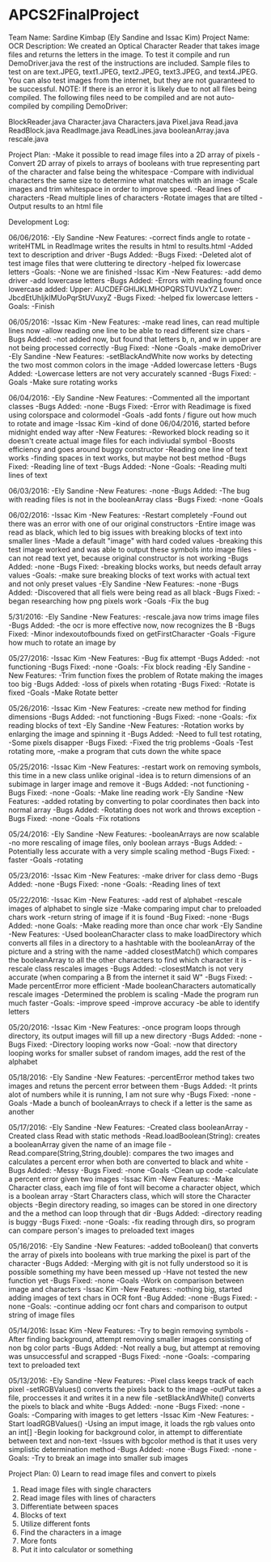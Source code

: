 # APCS2FinalProject
Team Name: Sardine Kimbap (Ely Sandine and Issac Kim)
Project Name: OCR
Description: We created an Optical Character Reader that takes image files and returns the letters in the image. To test it compile and run DemoDriver.java the rest of the instructions are included. Sample files to test on are text.JPEG, text1.JPEG, text2.JPEG, text3.JPEG, and text4.JPEG. You can also test images from the internet, but they are not guaranteed to be successful.
NOTE: If there is an error it is likely due to not all files being compiled. The following files need to be compiled and are not auto-compiled by compiling DemoDriver:

BlockReader.java
Character.java
Characters.java
Pixel.java
Read.java
ReadBlock.java
ReadImage.java
ReadLines.java
booleanArray.java
rescale.java

Project Plan:
-Make it possible to read image files into a 2D array of pixels
-Convert 2D array of pixels to arrays of booleans with true representing part of the character and false being the whitespace
-Compare with individual characters the same size to determine what matches with an image
-Scale images and trim whitespace in order to improve speed.
-Read lines of characters
-Read multiple lines of characters
-Rotate images that are tilted
-Output results to an html file


Development Log:

06/06/2016:
-Ely Sandine
-New Features:
-correct finds angle to rotate
-writeHTML in ReadImage writes the results in html to results.html
-Added text to description and driver
-Bugs Added:
-Bugs Fixed:
-Deleted alot of test image files that were cluttering te directory
-helped fix lowercase letters
-Goals:
-None we are finished
-Issac Kim
-New Features:
-add demo driver
-add lowercase letters
-Bugs Added:
-Errors with reading found once lowercase added:
Upper: AUCDEFGHIJKLMHOPQRSTUVUxYZ
Lower: JbcdEtUhIjkIMUoPqrStUVuxyZ
-Bugs Fixed:
-helped fix lowercase letters
-Goals:
-Finish

06/05/2016:
-Issac Kim
-New Features:
-make read lines, can read multiple lines now
-allow reading one line to be able to read different size chars
-Bugs Added:
-not added now, but found that letters b, n, and w in upper are not being processed correctly
-Bug Fixed:
-None
-Goals
-make demoDriver
-Ely Sandine
-New Features:
-setBlackAndWhite now works by detecting the two most common colors in the image
-Added lowercase letters
-Bugs Added:
-Lowercase letters are not very accurately scanned
-Bugs Fixed:
-Goals
-Make sure rotating works


06/04/2016:
-Ely Sandine
-New Features:
-Commented all the important classes
-Bugs Added:
-none
-Bugs Fixed:
-Error with Readimage is fixed using colorspace and colormodel
-Goals
-add fonts / figure out how much to rotate and image
-Issac Kim
-kind of done 06/04/2016, started before midnight ended way after
-New Features:
-Reworked block reading so it doesn't create actual image files for each indiviudal symbol
-Boosts efficiency and goes around buggy constructor
-Reading one line of text works
-finding spaces in text works, but maybe not best method
-Bugs Fixed:
-Reading line of text
-Bugs Added:
-None
-Goals:
-Reading multi lines of text


06/03/2016:
-Ely Sandine
-New Features:
-none
-Bugs Added:
-The bug with reading files is not in the booleanArray class
-Bugs Fixed:
-none
-Goals

06/02/2016:
-Issac Kim
-New Features:
-Restart completely
-Found out there was an error with one of our original constructors
-Entire image was read as black, which led to big issues with breaking blocks of text into smaller lines
-Made a default "image" with hard coded values
-breaking this test image worked and was able to output these symbols into image files
-can not read text yet, because original constructor is not working
-Bugs Added: 
-none
-Bugs Fixed:
-breaking blocks works, but needs default array values
-Goals:
-make sure breaking blocks of text works with actual text and not only preset values
-Ely Sandine
-New Features:
-none
-Bugs Added:
-Discovered that all fiels were being read as all black
-Bugs Fixed:
-began researching how png pixels work
-Goals
-Fix the bug


5/31/2016:
-Ely Sandine
-New Features:
-rescale.java now trims image files
-Bugs Added:
-the ocr is more effective now, now recognizes the B
-Bugs Fixed:
-Minor indexoutofbounds fixed on getFirstCharacter
-Goals
-Figure how much to rotate an image by

05/27/2016:
-Issac Kim
-New Features:
-Bug fix attempt
-Bugs Added:
-not functioning
-Bugs Fixed:
-none
-Goals:
-Fix block reading
-Ely Sandine
-New Features:
-Trim function fixes the problem of Rotate making the images too big
-Bugs Added:
-loss of pixels when rotating
-Bugs Fixed:
-Rotate is fixed
-Goals
-Make Rotate better

05/26/2016:
-Issac Kim
-New Features:
-create new method for finding dimensions
-Bugs Added:
-not functioning
-Bugs Fixed:
-none
-Goals:
-fix reading blocks of text
-Ely Sandine
-New Features:
-Rotation works by enlarging the image and spinning it
-Bugs Added:
-Need to full test rotating,
-Some pixels disapper
-Bugs Fixed:
-Fixed the trig problems
-Goals
-Test rotating more,
-make a program that cuts down the white space

05/25/2016:
-Issac Kim
-New Features:
-restart work on removing symbols, this time in a new class unlike original
-idea is to return dimensions of an subimage in larger image and remove it
-Bugs Added:
-not functioning
-Bugs Fixed:
-none
-Goals:
-Make line reading work
-Ely Sandine
-New Features:
-added rotating by converting to polar coordinates then back into normal array
-Bugs Added:
-Rotating does not work and throws exception
-Bugs Fixed:
-none
-Goals
-Fix rotations

05/24/2016:
-Ely Sandine
-New Features:
-booleanArrays are now scalable
-no more rescaling of image files, only boolean arrays
-Bugs Added:
-Potentially less accurate with a very simple scaling method
-Bugs Fixed:
-faster
-Goals
-rotating

05/23/2016:
-Issac Kim
-New Features:
-make driver for class demo
-Bugs Added:
-none
-Bugs Fixed:
-none
-Goals:
-Reading lines of text

05/22/2016:
-Issac Kim 
-New Features:
-add rest of alphabet
-rescale images of alphabet to single size
-Make comparing imput char to preloaded chars work
-return string of image if it is found
-Bug Fixed:
-none
-Bugs Added:
-none
Goals:
-Make reading more than once char work
-Ely Sandine
-New Features:
-Used booleanCharacter class to make loadDirectory which converts all files in a directory to a hashtable with the booleanArray of the picture and a string with the name
-added closestMatch() which compares the booleanArray to all the other characters to find which character it is
-rescale class rescales images
-Bugs Added:
-closestMatch is not very accurate (when comparing a B from the internet it said W"
-Bugs Fixed:
-Made percentError more efficient
-Made booleanCharacters automatically rescale images
-Determined the problem is scaling
-Made the program run much faster
-Goals:
-improve speed
-improve accuracy
-be able to identify letters

05/20/2016:
-Issac Kim
-New Features:
-once program loops through directory, its output images will fill up a new directory
-Bugs Added: 
-none
-Bugs Fixed:
-Directory looping works now
-Goal:
-now that directory looping works for smaller subset of random images, add the rest of the alphabet

05/18/2016:
-Ely Sandine
-New Features:
-percentError method takes two images and retuns the percent error between them
-Bugs Added:
-It prints alot of numbers while it is running, I am not sure why
-Bugs Fixed:
-none
-Goals
-Made a bunch of booleanArrays to check if a letter is the same as another

05/17/2016:
-Ely Sandine
-New Features:
-Created class booleanArray
-Created class Read with static methods
-Read.loadBoolean(String): creates a booleanArray given the name of an image file
-Read.compare(String,String,double): compares the two images and calculates a percent error when both are converted to black and white
-Bugs Added:
-Messy
-Bugs Fixed:
-none
-Goals
-Clean up code
-calculate a percent error given two images
-Issac Kim
-New Features:
-Make Character class, each img file of font will become a character object, which is a boolean array
-Start Characters class, which will store the Character objects
-Begin directory reading, so images can be stored in one directory and the a method can loop through that dir
-Bugs Added:
-directory reading is buggy
-Bugs Fixed:
-none
-Goals:
-fix reading through dirs, so program can compare person's images to preloaded text images

05/16/2016:
-Ely Sandine
-New Features:
-added toBoolean() that converts the array of pixels into booleans with true marking the pixel is part of the character
-Bugs Added:
-Merging with git is not fully understood so it is possible something my have been messed up
-Have not tested the new function yet
-Bugs Fixed:
-none
-Goals
-Work on comparison between image and characters
-Issac Kim
-New Features:
-nothing big, started adding images of text chars in OCR font
-Bug Added:
-none
-Bugs Fixed:
-none
-Goals:
-continue adding ocr font chars and comparison to output string of image files

05/14/2016:
Issac Kim
-New Features:
-Try to begin removing symbols
-After finding background, attempt removing smaller images consisting of non bg color parts
-Bugs Added:
-Not really a bug, but attempt at removing was unsuccessful and scrapped
-Bugs Fixed:
-none
-Goals:
-comparing text to preloaded text

05/13/2016:
-Ely Sandine
-New Features:
-Pixel class keeps track of each pixel
-setRGBValues() converts the pixels back to the image
-outPut takes a file, proccesses it and writes it in a new file
-setBlackAndWhite() converts the pixels to black and white
-Bugs Added:
-none
-Bugs Fixed:
-none
-Goals:
-Comparing with images to get letters
-Issac Kim
-New Features:
-Start loadRGBValues()
-Using an imput image, it loads the rgb values onto an int[]
-Begin looking for background color, in attempt to differentiate between text and non-text
-Issues with bgcolor method is that it uses very simplistic determination method
-Bugs Added:
-none
-Bugs Fixed:
-none
-Goals:
-Try to break an image into smaller sub images

Project Plan:
0) Learn to read image files and convert to pixels
1) Read image files with single characters
2) Read image files with lines of characters
3) Differentiate between spaces
4) Blocks of text
5) Utilize different fonts
6) Find the characters in a image
7) More fonts
8) Put it into calculator or something